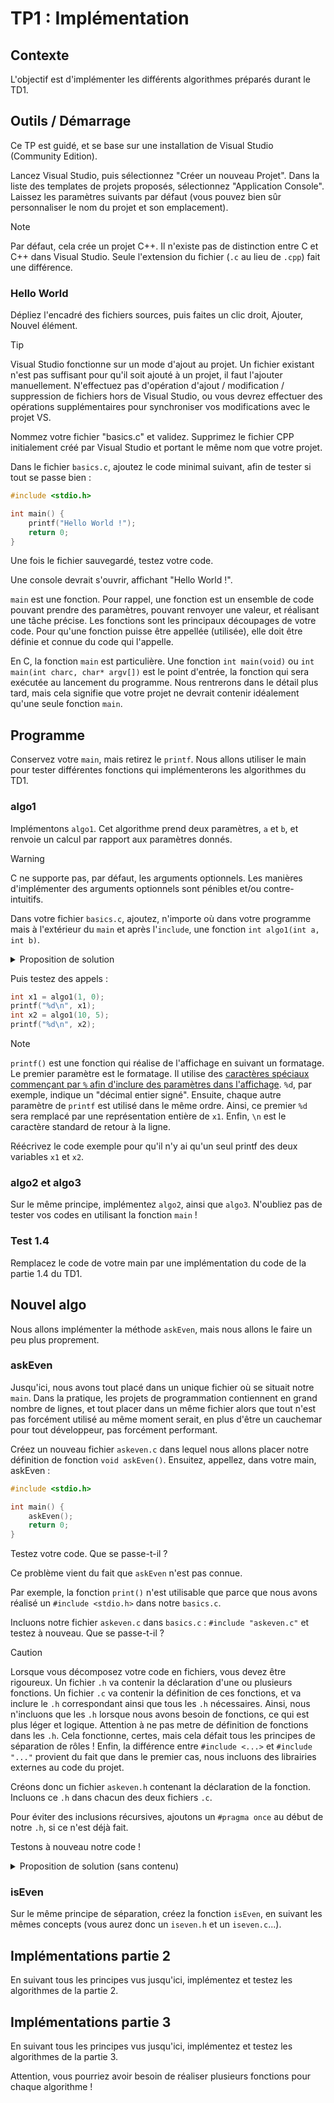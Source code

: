 # TP1 : Implémentation

## Contexte

L'objectif est d'implémenter les différents algorithmes préparés durant le TD1.

## Outils / Démarrage

Ce TP est guidé, et se base sur une installation de Visual Studio (Community Edition).

Lancez Visual Studio, puis sélectionnez "Créer un nouveau Projet".
Dans la liste des templates de projets proposés, sélectionnez "Application Console".
Laissez les paramètres suivants par défaut (vous pouvez bien sûr personnaliser le nom du projet et son emplacement).

> [!Note]
> Par défaut, cela crée un projet C++.
> Il n'existe pas de distinction entre C et C++ dans Visual Studio.
> Seule l'extension du fichier (`.c` au lieu de `.cpp`) fait une différence.

### Hello World

Dépliez l'encadré des fichiers sources, puis faites un clic droit, Ajouter, Nouvel élément.

> [!Tip]
> Visual Studio fonctionne sur un mode d'ajout au projet.
> Un fichier existant n'est pas suffisant pour qu'il soit ajouté à un projet,
> il faut l'ajouter manuellement.
> N'effectuez pas d'opération d'ajout / modification / suppression de fichiers hors de Visual Studio,
> ou vous devrez effectuer des opérations supplémentaires pour synchroniser vos modifications avec le projet VS.

Nommez votre fichier "basics.c" et validez.
Supprimez le fichier CPP initialement créé par Visual Studio et portant le même nom que votre projet.

Dans le fichier `basics.c`, ajoutez le code minimal suivant, afin de tester si tout se passe bien :

```c
#include <stdio.h>

int main() {
	printf("Hello World !");
	return 0;
}
```

Une fois le fichier sauvegardé, testez votre code.

Une console devrait s'ouvrir, affichant "Hello World !".

`main` est une fonction. Pour rappel, une fonction est un ensemble de code pouvant prendre des paramètres, pouvant renvoyer une valeur, et réalisant une tâche précise.
Les fonctions sont les principaux découpages de votre code. Pour qu'une fonction puisse être appellée (utilisée), elle doit être définie et connue du code qui l'appelle.

En C, la fonction `main` est particulière.
Une fonction `int main(void)` ou `int main(int charc, char* argv[])` est le point d'entrée, la fonction qui sera exécutée au lancement du programme.
Nous rentrerons dans le détail plus tard, mais cela signifie que votre projet ne devrait contenir idéalement qu'une seule fonction `main`.

## Programme

Conservez votre `main`, mais retirez le `printf`.
Nous allons utiliser le main pour tester différentes fonctions qui implémenterons les algorithmes du TD1.

### algo1

Implémentons `algo1`.
Cet algorithme prend deux paramètres, `a` et `b`, et renvoie un calcul par rapport aux paramètres donnés.

> [!Warning]
> C ne supporte pas, par défaut, les arguments optionnels.
> Les manières d'implémenter des arguments optionnels sont pénibles et/ou contre-intuitifs.

Dans votre fichier `basics.c`, ajoutez, n'importe où dans votre programme mais à l'extérieur du `main` et après l'`include`, une fonction `int algo1(int a, int b)`.

<details>
  <summary>Proposition de solution</summary>

```c
int algo1(int a, int b) {
	int r = 0;
	a = a + 1;
	b = b * a;
	r = b - a;
	return r;
}
```
  
</details>

Puis testez des appels :
```c
int x1 = algo1(1, 0);
printf("%d\n", x1);
int x2 = algo1(10, 5);
printf("%d\n", x2);
```

> [!Note]
> `printf()` est une fonction qui réalise de l'affichage en suivant un formatage.
> Le premier paramètre est le formatage.
> Il utilise des [caractères spéciaux commençant par `%` afin d'inclure des paramètres dans l'affichage](https://cplusplus.com/reference/cstdio/printf/).
> `%d`, par exemple, indique un "décimal entier signé".
> Ensuite, chaque autre paramètre de `printf` est utilisé dans le même ordre.
> Ainsi, ce premier `%d` sera remplacé par une représentation entière de `x1`.
> Enfin, `\n` est le caractère standard de retour à la ligne.

Réécrivez le code exemple pour qu'il n'y ai qu'un seul printf des deux variables `x1` et `x2`.

### algo2 et algo3

Sur le même principe, implémentez `algo2`, ainsi que `algo3`.
N'oubliez pas de tester vos codes en utilisant la fonction `main` !

### Test 1.4

Remplacez le code de votre main par une implémentation du code de la partie 1.4 du TD1.

## Nouvel algo

Nous allons implémenter la méthode `askEven`, mais nous allons le faire un peu plus proprement.

### askEven

Jusqu'ici, nous avons tout placé dans un unique fichier où se situait notre `main`.
Dans la pratique, les projets de programmation contiennent en grand nombre de lignes,
et tout placer dans un même fichier alors que tout n'est pas forcément utilisé au même moment serait,
en plus d'être un cauchemar pour tout développeur, pas forcément performant.

Créez un nouveau fichier `askeven.c` dans lequel nous allons placer notre définition de fonction `void askEven()`.
Ensuitez, appellez, dans votre main, askEven :

```c
#include <stdio.h>

int main() {
	askEven();
	return 0;
}
```

Testez votre code. Que se passe-t-il ?

Ce problème vient du fait que `askEven` n'est pas connue.

Par exemple, la fonction `print()` n'est utilisable que parce que nous avons réalisé un `#include <stdio.h>` dans notre `basics.c`.

Incluons notre fichier `askeven.c` dans `basics.c` : `#include "askeven.c"` et testez à nouveau. Que se passe-t-il ?

> [!Caution]
> Lorsque vous décomposez votre code en fichiers,
> vous devez être rigoureux.
> Un fichier `.h` va contenir la déclaration d'une ou plusieurs fonctions.
> Un fichier `.c` va contenir la définition de ces fonctions, et va inclure le `.h` correspondant ainsi que tous les `.h` nécessaires.
> Ainsi, nous n'incluons que les `.h` lorsque nous avons besoin de fonctions, ce qui est plus léger et logique.
> Attention à ne pas metre de définition de fonctions dans les `.h`.
> Cela fonctionne, certes, mais cela défait tous les principes de séparation de rôles !
> Enfin, la différence entre `#include <...>` et `#include "..."` provient du fait que dans le premier cas, nous incluons des librairies externes au code du projet.

Créons donc un fichier `askeven.h` contenant la déclaration de la fonction. Incluons ce `.h` dans chacun des deux fichiers `.c`.

Pour éviter des inclusions récursives, ajoutons un `#pragma once` au début de notre `.h`, si ce n'est déjà fait.

Testons à nouveau notre code !

<details>
  <summary>Proposition de solution (sans contenu)</summary>
  
**basics.c**
```c
#include <stdio.h>
#include "askeven.h"

int main() {
	askEven();
	return 0;
}
```

**askeven.h**
```c
#pragma once
void askEven();
```

**askeven.c**
```c
#include <stdio.h>
#include "askeven.h"

void askEven() {
	printf("maybe");
}
```

</details>

### isEven

Sur le même principe de séparation, créez la fonction `isEven`, en suivant les mêmes concepts (vous aurez donc un `iseven.h` et un `iseven.c`...).

## Implémentations partie 2

En suivant tous les principes vus jusqu'ici, implémentez et testez les algorithmes de la partie 2.

## Implémentations partie 3

En suivant tous les principes vus jusqu'ici, implémentez et testez les algorithmes de la partie 3.

Attention, vous pourriez avoir besoin de réaliser plusieurs fonctions pour chaque algorithme !
